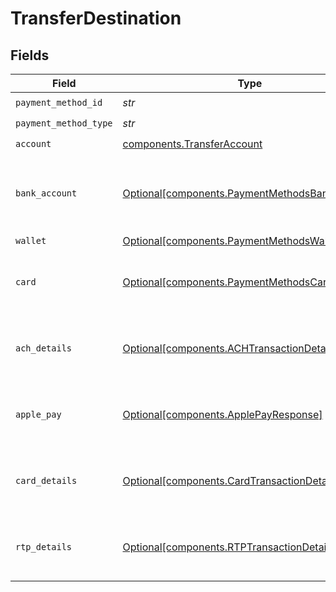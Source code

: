 # TransferDestination


## Fields

| Field                                                                                                  | Type                                                                                                   | Required                                                                                               | Description                                                                                            |
| ------------------------------------------------------------------------------------------------------ | ------------------------------------------------------------------------------------------------------ | ------------------------------------------------------------------------------------------------------ | ------------------------------------------------------------------------------------------------------ |
| `payment_method_id`                                                                                    | *str*                                                                                                  | :heavy_check_mark:                                                                                     | N/A                                                                                                    |
| `payment_method_type`                                                                                  | *str*                                                                                                  | :heavy_check_mark:                                                                                     | N/A                                                                                                    |
| `account`                                                                                              | [components.TransferAccount](../../models/components/transferaccount.md)                               | :heavy_check_mark:                                                                                     | N/A                                                                                                    |
| `bank_account`                                                                                         | [Optional[components.PaymentMethodsBankAccount]](../../models/components/paymentmethodsbankaccount.md) | :heavy_minus_sign:                                                                                     | A bank account as contained within a payment method.                                                   |
| `wallet`                                                                                               | [Optional[components.PaymentMethodsWallet]](../../models/components/paymentmethodswallet.md)           | :heavy_minus_sign:                                                                                     | N/A                                                                                                    |
| `card`                                                                                                 | [Optional[components.PaymentMethodsCard]](../../models/components/paymentmethodscard.md)               | :heavy_minus_sign:                                                                                     | A card as contained within a payment method.                                                           |
| `ach_details`                                                                                          | [Optional[components.ACHTransactionDetails]](../../models/components/achtransactiondetails.md)         | :heavy_minus_sign:                                                                                     | ACH specific details about the transaction.                                                            |
| `apple_pay`                                                                                            | [Optional[components.ApplePayResponse]](../../models/components/applepayresponse.md)                   | :heavy_minus_sign:                                                                                     | Describes an Apple Pay token on a Moov account.                                                        |
| `card_details`                                                                                         | [Optional[components.CardTransactionDetails]](../../models/components/cardtransactiondetails.md)       | :heavy_minus_sign:                                                                                     | Card-specific details about the transaction.                                                           |
| `rtp_details`                                                                                          | [Optional[components.RTPTransactionDetails]](../../models/components/rtptransactiondetails.md)         | :heavy_minus_sign:                                                                                     | RTP specific details about the transaction.                                                            |